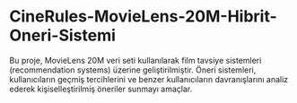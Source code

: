 # CineRules-MovieLens-20M-Hibrit-Oneri-Sistemi
Bu proje, MovieLens 20M veri seti kullanılarak film tavsiye sistemleri (recommendation systems) üzerine geliştirilmiştir. Öneri sistemleri, kullanıcıların geçmiş tercihlerini ve benzer kullanıcıların davranışlarını analiz ederek kişiselleştirilmiş öneriler sunmayı amaçlar.
